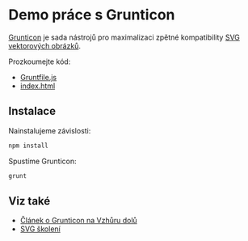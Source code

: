 # Demo práce s Grunticon

[Grunticon](http://www.grunticon.com/) je sada nástrojů pro maximalizaci zpětné kompatibility [SVG vektorových obrázků](svg.md).

Prozkoumejte kód:

- [Gruntfile.js](blob/master/Gruntfile.js)
- [index.html](blob/master/index.html)

## Instalace

Nainstalujeme závislosti:

```bash
npm install
```

Spustíme Grunticon:

```bash
grunt
```

## Viz také

- [Článek o Grunticon na Vzhůru dolů](http://www.vzhurudolu.cz/prirucka/svg-grunticon)
- [SVG školení](http://www.vzhurudolu.cz/kurzy/svg)

